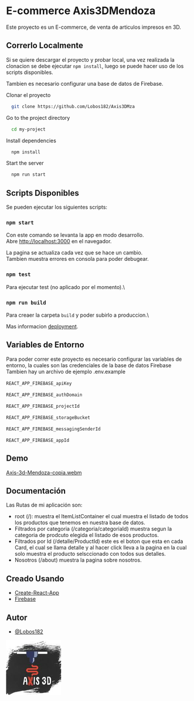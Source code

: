# E-commerce Axis3DMendoza

Este proyecto es un E-commerce, de venta de articulos impresos en 3D.



## Correrlo Localmente

Si se quiere descargar el proyecto y probar local, una vez realizada la clonacion se debe ejecutar `npm install`, luego se puede hacer uso de los scripts disponibles.

Tambien es necesario configurar una base de datos de Firebase.

Clonar el proyecto

```bash
  git clone https://github.com/Lobos182/Axis3DMza
```

Go to the project directory

```bash
  cd my-project
```

Install dependencies

```bash
  npm install
```

Start the server

```bash
  npm run start
```

## Scripts Disponibles

Se pueden ejecutar los siguientes scripts:

### `npm start`

Con este comando se levanta la app en modo desarrollo.\
Abre [http://localhost:3000](http://localhost:3000) en el navegador.

La pagina se actualiza cada vez que se hace un cambio.\
Tambien muestra errores en consola para poder debugear.

### `npm test`

Para ejecutar test (no aplicado por el momento).\

### `npm run build`

Para creaer la carpeta `build` y poder subirlo a produccion.\

Mas informacion [deployment](https://facebook.github.io/create-react-app/docs/deployment).



## Variables de Entorno

Para poder correr este proyecto es necesario configurar las variables de entorno, la cuales son las credenciales de la base de datos Firebase
Tambien hay un archivo de ejemplo .env.example


`REACT_APP_FIREBASE_apiKey`

`REACT_APP_FIREBASE_authDomain`

`REACT_APP_FIREBASE_projectId`

`REACT_APP_FIREBASE_storageBucket`

`REACT_APP_FIREBASE_messagingSenderId`

`REACT_APP_FIREBASE_appId`


## Demo
[Axis-3d-Mendoza-copia.webm](https://user-images.githubusercontent.com/97643619/177225992-f34c2259-ca30-4ab5-88b5-433b58eb7d60.webm)
    
## Documentación 
Las Rutas de mi aplicación son:
- root (/): muestra el ItemListContainer el cual muestra el listado de todos los productos que tenemos en nuestra base de datos.
- Filtrados por categoria (/categoria/categoriaId) muestra segun la categoria de prodcuto elegida el listado de esos productos.
- Filtrados por Id (/detalle/ProductId) este es el boton que esta en cada Card, el cual se llama detalle y al hacer click lleva a la pagina en la cual solo muestra el producto selsccionado con todos sus detalles.
- Nosotros (/about) muestra la pagina sobre nosotros.

## Creado Usando

- [Create-React-App](https://create-react-app.dev/)
- [Firebase](https://firebase.com)

## Autor

- [@Lobos182](https://github.com/Lobos182)


![Logo](https://raw.githubusercontent.com/Lobos182/FinalJS2022/master/images/axis3d.jpg)


